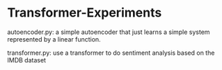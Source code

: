 # Transformer-Experiments

autoencoder.py:
a simple autoencoder that just learns a simple system represented by a linear function.

transformer.py:
use a transformer to do sentiment analysis based on the IMDB dataset

